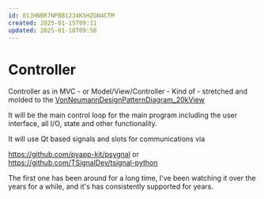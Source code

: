 ```yaml
---
id: 01JHNBR7NPBB1234K5HZGN4CTM
created: 2025-01-15T09:11
updated: 2025-01-18T09:58
---
```

# Controller

Controller as in MVC - or Model/View/Controller - Kind of - stretched and molded to the [VonNeumannDesignPatternDiagram_20kView](VonNeumannDesignPatternDiagram_20kView.drawio)

It will be the main control loop for the main program including the user interface, all I/O, state and other functionality.

It will use Qt based signals and slots for communications via 

https://github.com/pyapp-kit/psygnal or
https://github.com/TSignalDev/tsignal-python

The first one has been around for a long time, I've been watching it over the years for a while, and it's has consistently supported for years.
